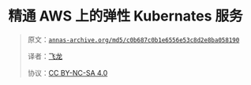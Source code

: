 # 精通 AWS 上的弹性 Kubernates 服务

> 原文：[`annas-archive.org/md5/c0b687c0b1e6556e53c8d2e8ba058190`](https://annas-archive.org/md5/c0b687c0b1e6556e53c8d2e8ba058190)
> 
> 译者：[飞龙](https://github.com/wizardforcel)
> 
> 协议：[CC BY-NC-SA 4.0](http://creativecommons.org/licenses/by-nc-sa/4.0/)
